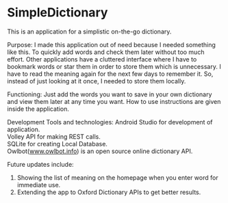 # SimpleDictionary
This is an application for a simplistic on-the-go dictionary. 

Purpose:
I made this application out of need because I needed something like this. To quickly add words and check them later without too much effort. Other applications have a cluttered interface where I have to bookmark words or star them in order to store them which is unnecessary. I have to read the meaning again for the next few days to remember it. So, instead of just looking at it once, I needed to store them locally.

Functioning:
Just add the words you want to save in your own dictionary and view them later at any time you want.
How to use instructions are given inside the application. 

Development Tools and technologies:
Android Studio for development of application.<br>
Volley API for making REST calls.<br>
SQLite for creating Local Database.<br>
Owlbot(www.owlbot.info) is an open source online dictionary API. 

Future updates include:
1. Showing the list of meaning on the homepage when you enter word for immediate use.
2. Extending the app to Oxford Dictionary APIs to get better results.

